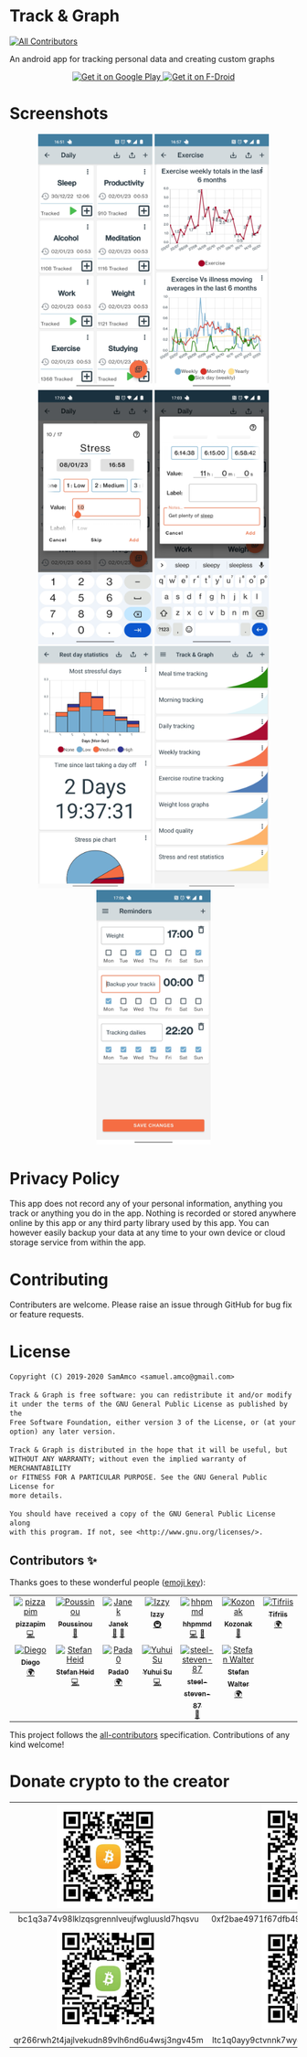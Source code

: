 # Track & Graph
<!-- ALL-CONTRIBUTORS-BADGE:START - Do not remove or modify this section -->
[![All Contributors](https://img.shields.io/badge/all_contributors-13-orange.svg?style=flat-square)](#contributors-)
<!-- ALL-CONTRIBUTORS-BADGE:END -->
An android app for tracking personal data and creating custom graphs

<p align="center">
	<a href='https://play.google.com/store/apps/details?id=com.samco.trackandgraph'>
		<img alt='Get it on Google Play' src='https://play.google.com/intl/en_gb/badges/static/images/badges/en_badge_web_generic.png' height="100px" />
	</a>
	<a href='https://f-droid.org/packages/com.samco.trackandgraph/'>
		<img alt='Get it on F-Droid' src='https://fdroid.gitlab.io/artwork/badge/get-it-on.png' height="100px" />
	</a>
</p>

# Screenshots
<p align="center">
	<img src="./fastlane/metadata/android/en-GB/images/phoneScreenshots/1_en-GB.jpg" width="200px" />
	<img src="./fastlane/metadata/android/en-GB/images/phoneScreenshots/2_en-GB.jpg" width="200px" />
	<img src="./fastlane/metadata/android/en-GB/images/phoneScreenshots/3_en-GB.jpg" width="200px" />
	<img src="./fastlane/metadata/android/en-GB/images/phoneScreenshots/4_en-GB.jpg" width="200px" />
	<img src="./fastlane/metadata/android/en-GB/images/phoneScreenshots/5_en-GB.jpg" width="200px" />
	<img src="./fastlane/metadata/android/en-GB/images/phoneScreenshots/6_en-GB.jpg" width="200px" />
	<img src="./fastlane/metadata/android/en-GB/images/phoneScreenshots/7_en-GB.jpg" width="200px" />
</p>

# Privacy Policy
This app does not record any of your personal information, anything you track or anything you do in the app. Nothing is recorded or stored anywhere online by this app or any third party library used by this app. You can however easily backup your data at any time to your own device or cloud storage service from within the app.

# Contributing
Contributers are welcome. Please raise an issue through GitHub for bug fix or feature requests.

# License
    Copyright (C) 2019-2020 SamAmco <samuel.amco@gmail.com>
    
    Track & Graph is free software: you can redistribute it and/or modify
    it under the terms of the GNU General Public License as published by the
    Free Software Foundation, either version 3 of the License, or (at your
    option) any later version.
    
    Track & Graph is distributed in the hope that it will be useful, but
    WITHOUT ANY WARRANTY; without even the implied warranty of MERCHANTABILITY
    or FITNESS FOR A PARTICULAR PURPOSE. See the GNU General Public License for
    more details.
    
    You should have received a copy of the GNU General Public License along
    with this program. If not, see <http://www.gnu.org/licenses/>.

## Contributors ✨

Thanks goes to these wonderful people ([emoji key](https://allcontributors.org/docs/en/emoji-key)):

<!-- ALL-CONTRIBUTORS-LIST:START - Do not remove or modify this section -->
<!-- prettier-ignore-start -->
<!-- markdownlint-disable -->
<table>
  <tbody>
    <tr>
      <td align="center" valign="top" width="14.28%"><a href="https://github.com/pizzapim"><img src="https://avatars3.githubusercontent.com/u/23135512?v=4?s=100" width="100px;" alt="pizzapim"/><br /><sub><b>pizzapim</b></sub></a><br /><a href="https://github.com/SamAmco/track-and-graph/commits?author=pizzapim" title="Code">💻</a></td>
      <td align="center" valign="top" width="14.28%"><a href="https://github.com/Poussinou"><img src="https://avatars2.githubusercontent.com/u/19646549?v=4?s=100" width="100px;" alt="Poussinou"/><br /><sub><b>Poussinou</b></sub></a><br /><a href="https://github.com/SamAmco/track-and-graph/commits?author=Poussinou" title="Documentation">📖</a></td>
      <td align="center" valign="top" width="14.28%"><a href="https://github.com/xerus2000"><img src="https://avatars3.githubusercontent.com/u/13354331?v=4?s=100" width="100px;" alt="Janek"/><br /><sub><b>Janek</b></sub></a><br /><a href="#ideas-xerus2000" title="Ideas, Planning, & Feedback">🤔</a> <a href="https://github.com/SamAmco/track-and-graph/issues?q=author%3Axerus2000" title="Bug reports">🐛</a></td>
      <td align="center" valign="top" width="14.28%"><a href="https://android.izzysoft.de/"><img src="https://avatars3.githubusercontent.com/u/6781438?v=4?s=100" width="100px;" alt="Izzy"/><br /><sub><b>Izzy</b></sub></a><br /><a href="#infra-IzzySoft" title="Infrastructure (Hosting, Build-Tools, etc)">🚇</a></td>
      <td align="center" valign="top" width="14.28%"><a href="https://github.com/hhpmmd"><img src="https://avatars0.githubusercontent.com/u/77058867?v=4?s=100" width="100px;" alt="hhpmmd"/><br /><sub><b>hhpmmd</b></sub></a><br /><a href="https://github.com/SamAmco/track-and-graph/commits?author=hhpmmd" title="Code">💻</a> <a href="https://github.com/SamAmco/track-and-graph/issues?q=author%3Ahhpmmd" title="Bug reports">🐛</a></td>
      <td align="center" valign="top" width="14.28%"><a href="https://github.com/Kozonak"><img src="https://avatars.githubusercontent.com/u/3283978?v=4?s=100" width="100px;" alt="Kozonak"/><br /><sub><b>Kozonak</b></sub></a><br /><a href="https://github.com/SamAmco/track-and-graph/issues?q=author%3AKozonak" title="Bug reports">🐛</a></td>
      <td align="center" valign="top" width="14.28%"><a href="https://github.com/tifriis208"><img src="https://avatars.githubusercontent.com/u/40381365?v=4?s=100" width="100px;" alt="Tifriis"/><br /><sub><b>Tifriis</b></sub></a><br /><a href="#translation-tifriis208" title="Translation">🌍</a></td>
    </tr>
    <tr>
      <td align="center" valign="top" width="14.28%"><a href="http://sguinetti.gitlab.io"><img src="https://avatars.githubusercontent.com/u/5572928?v=4?s=100" width="100px;" alt="Diego"/><br /><sub><b>Diego</b></sub></a><br /><a href="#translation-sguinetti" title="Translation">🌍</a></td>
      <td align="center" valign="top" width="14.28%"><a href="https://github.com/stheid"><img src="https://avatars.githubusercontent.com/u/2736207?v=4?s=100" width="100px;" alt="Stefan Heid"/><br /><sub><b>Stefan Heid</b></sub></a><br /><a href="https://github.com/SamAmco/track-and-graph/commits?author=stheid" title="Code">💻</a></td>
      <td align="center" valign="top" width="14.28%"><a href="https://github.com/Pada0"><img src="https://avatars.githubusercontent.com/u/73777780?v=4?s=100" width="100px;" alt="Pada0"/><br /><sub><b>Pada0</b></sub></a><br /><a href="#translation-Pada0" title="Translation">🌍</a></td>
      <td align="center" valign="top" width="14.28%"><a href="https://github.com/yuhuitech"><img src="https://avatars.githubusercontent.com/u/25502419?v=4?s=100" width="100px;" alt="Yuhui Su"/><br /><sub><b>Yuhui Su</b></sub></a><br /><a href="https://github.com/SamAmco/track-and-graph/commits?author=yuhuitech" title="Code">💻</a></td>
      <td align="center" valign="top" width="14.28%"><a href="https://github.com/steel-steven-87"><img src="https://avatars.githubusercontent.com/u/89798696?v=4?s=100" width="100px;" alt="steel-steven-87"/><br /><sub><b>steel-steven-87</b></sub></a><br /><a href="https://github.com/SamAmco/track-and-graph/issues?q=author%3Asteel-steven-87" title="Bug reports">🐛</a></td>
      <td align="center" valign="top" width="14.28%"><a href="https://github.com/stfnw"><img src="https://avatars.githubusercontent.com/u/28357058?v=4?s=100" width="100px;" alt="Stefan Walter"/><br /><sub><b>Stefan Walter</b></sub></a><br /><a href="#translation-stfnw" title="Translation">🌍</a></td>
    </tr>
  </tbody>
</table>

<!-- markdownlint-restore -->
<!-- prettier-ignore-end -->

<!-- ALL-CONTRIBUTORS-LIST:END -->

This project follows the [all-contributors](https://github.com/all-contributors/all-contributors) specification. Contributions of any kind welcome!

# Donate crypto to the creator

<center>

| <img src="./docs/readme/bitcoin.jpeg" width="180px" /> | <img src="./docs/readme/ethereum.jpeg" width="180px" /> |
|:--:|:--:|
| bc1q3a74v98lklzqsgrennlveujfwgluusld7hqsvu | 0xf2bae4971f67dfb49a2a4a08449980657abfb965 |
| <img src="./docs/readme/bitcoin-cash.jpeg" width="180px" /> | <img src="./docs/readme/litecoin.jpeg" width="180px" /> |
| qr266rwh2t4jajlvekudn89vlh6nd6u4wsj3ngv45m | ltc1q0ayy9ctvnnk7wyqgmh80ujq6wry3saz9a00d28 |

</center>
